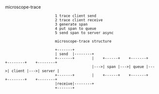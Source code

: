 microscope-trace

                           1 trace client send
                           2 trace client receive
                           3 generate span
                           4 put span to queue
                           5 send span to server async

                           microscope-trace structure

                           +-------+
                           | send  |--------+
                           +-------+        |    +------+    +-------+    +--------+    +--------+
                                            |--->| span |--->| queue |--->| client |--->| server |
                           +-------+        |    +------+    +-------+    +--------+    +--------+
                           |receive|--------+
                           +-------+